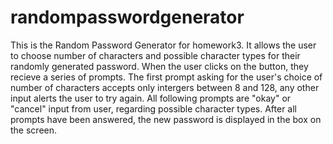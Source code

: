 # randompasswordgenerator
This is the Random Password Generator for homework3. It allows the user to choose number of characters and possible character types for their randomly generated password. When the user clicks on the button, they recieve a series of prompts. The first prompt asking for the user's choice of number of characters accepts only intergers between 8 and 128, any other input alerts the user to try again. All following prompts are "okay" or "cancel" input from user, regarding possible character types. After all prompts have been answered, the new password is displayed in the box on the screen. 


